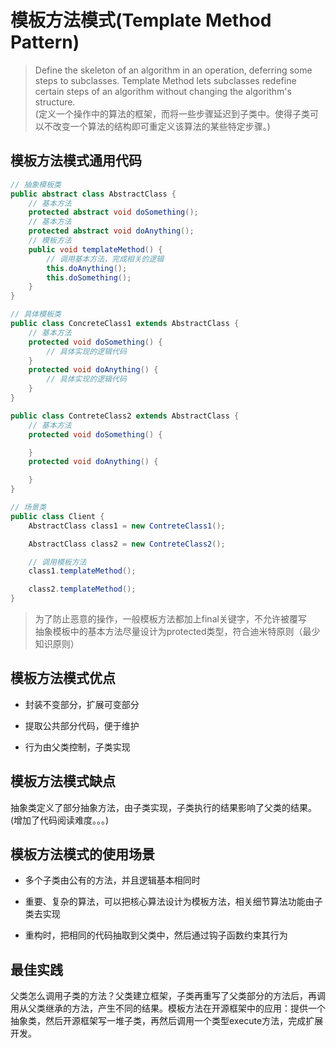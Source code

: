 # 模板方法模式(Template Method Pattern)

> Define the skeleton of an algorithm in an operation, deferring some steps to subclasses. Template Method lets subclasses redefine certain steps of an algorithm without changing the algorithm's structure.  
 (定义一个操作中的算法的框架，而将一些步骤延迟到子类中。使得子类可以不改变一个算法的结构即可重定义该算法的某些特定步骤。)

## 模板方法模式通用代码

```java
// 抽象模板类
public abstract class AbstractClass {
    // 基本方法
    protected abstract void doSomething();
    // 基本方法
    protected abstract void doAnything();
    // 模板方法
    public void templateMethod() {
        // 调用基本方法，完成相关的逻辑
        this.doAnything();
        this.doSomething();
    }
}

// 具体模板类
public class ConcreteClass1 extends AbstractClass {
    // 基本方法
    protected void doSomething() {
        // 具体实现的逻辑代码
    }
    protected void doAnything() {
        // 具体实现的逻辑代码
    }
}

public class ContreteClass2 extends AbstractClass {
    // 基本方法
    protected void doSomething() {

    }
    protected void doAnything() {

    }
}

// 场景类
public class Client {
    AbstractClass class1 = new ContreteClass1();

    AbstractClass class2 = new ContreteClass2();

    // 调用模板方法
    class1.templateMethod();

    class2.templateMethod();
}
```

> 为了防止恶意的操作，一般模板方法都加上final关键字，不允许被覆写  
  抽象模板中的基本方法尽量设计为protected类型，符合迪米特原则（最少知识原则）

## 模板方法模式优点

- 封装不变部分，扩展可变部分

- 提取公共部分代码，便于维护

- 行为由父类控制，子类实现

## 模板方法模式缺点

抽象类定义了部分抽象方法，由子类实现，子类执行的结果影响了父类的结果。(增加了代码阅读难度。。。)

## 模板方法模式的使用场景

- 多个子类由公有的方法，并且逻辑基本相同时

- 重要、复杂的算法，可以把核心算法设计为模板方法，相关细节算法功能由子类去实现

- 重构时，把相同的代码抽取到父类中，然后通过钩子函数约束其行为

## 最佳实践

父类怎么调用子类的方法？父类建立框架，子类再重写了父类部分的方法后，再调用从父类继承的方法，产生不同的结果。模板方法在开源框架中的应用：提供一个抽象类，然后开源框架写一堆子类，再然后调用一个类型execute方法，完成扩展开发。
